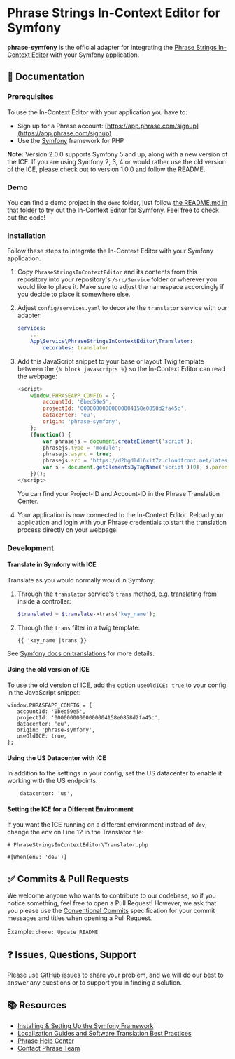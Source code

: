 # Phrase Strings In-Context Editor for Symfony

**phrase-symfony** is the official adapter for integrating the [Phrase Strings In-Context Editor](https://support.phrase.com/hc/en-us/articles/5784095916188-In-Context-Editor-Strings) with your Symfony application.

## :scroll: Documentation

### Prerequisites

To use the In-Context Editor with your application you have to:

* Sign up for a Phrase account: [https://app.phrase.com/signup](https://app.phrase.com/signup)
* Use the [Symfony](https://symfony.com/) framework for PHP

**Note:** Version 2.0.0 supports Symfony 5 and up, along with a new version of the ICE. If you are using Symfony 2, 3, 4 or would rather use the old version of the ICE, please check out to version 1.0.0 and follow the README.

### Demo

You can find a demo project in the `demo` folder, just follow [the README.md in that folder](https://github.com/phrase/phrase-symfony2/tree/master/demo) to try out the In-Context Editor for Symfony. Feel free to check out the code!

### Installation

Follow these steps to integrate the In-Context Editor with your Symfony application.

1. Copy `PhraseStringsInContextEditor` and its contents from this repository into your repository's `/src/Service` folder or wherever you would like to place it. Make sure to adjust the namespace accordingly if you decide to place it somewhere else.

2. Adjust `config/services.yaml` to decorate the `translator` service with our adapter:
   ```yaml
   services:
       ...
       App\Service\PhraseStringsInContextEditor\Translator:
           decorates: translator
   ```

3. Add this JavaScript snippet to your base or layout Twig template between the `{% block javascripts %}` so the In-Context Editor can read the webpage:
   ```js
   <script>
       window.PHRASEAPP_CONFIG = {
           accountId: '0bed59e5',
           projectId: '00000000000000004158e0858d2fa45c',
           datacenter: 'eu',
           origin: 'phrase-symfony',
       };
       (function() {
           var phrasejs = document.createElement('script');
           phrasejs.type = 'module';
           phrasejs.async = true;
           phrasejs.src = 'https://d2bgdldl6xit7z.cloudfront.net/latest/ice/index.js'
           var s = document.getElementsByTagName('script')[0]; s.parentNode.insertBefore(phrasejs, s);
       })();
   </script>
   ```

    You can find your Project-ID and Account-ID in the Phrase Translation Center.

4. Your application is now connected to the In-Context Editor. Reload your application and login with your Phrase credentials to start the translation process directly on your webpage!

### Development

#### Translate in Symfony with ICE
Translate as you would normally would in Symfony:

1. Through the `translator` service's `trans` method, e.g. translating from inside a controller:
   ```php
   $translated = $translate->trans('key_name');
   ```

2. Through the `trans` filter in a twig template:
   ```
   {{ 'key_name'|trans }}
   ```

See [Symfony docs on translations](https://symfony.com/doc/current/translation.html) for more details.

#### Using the old version of ICE
 To use the old version of ICE, add the option `useOldICE: true` to your config in the JavaScript snippet:
 ```
 window.PHRASEAPP_CONFIG = {
    accountId: '0bed59e5',
    projectId: '00000000000000004158e0858d2fa45c',
    datacenter: 'eu',
    origin: 'phrase-symfony',
    useOldICE: true,
 };
 ```

#### Using the US Datacenter with ICE
In addition to the settings in your config, set the US datacenter to enable it working with the US endpoints.
```
    datacenter: 'us',
```

#### Setting the ICE for a Different Environment
If you want the ICE running on a different environment instead of `dev`, change the env on Line 12 in the Translator file:
```
# PhraseStringsInContextEditor\Translator.php

#[When(env: 'dev')]
```

## :white_check_mark: Commits & Pull Requests

We welcome anyone who wants to contribute to our codebase, so if you notice something, feel free to open a Pull Request! However, we ask that you please use the [Conventional Commits](https://www.conventionalcommits.org/en/v1.0.0/) specification for your commit messages and titles when opening a Pull Request.

Example: `chore: Update README`

## :question: Issues, Questions, Support

Please use [GitHub issues](https://github.com/phrase/Flask-Phrase/issues) to share your problem, and we will do our best to answer any questions or to support you in finding a solution.

## :books: Resources

* [Installing & Setting Up the Symfony Framework](https://symfony.com/doc/current/setup.html)
* [Localization Guides and Software Translation Best Practices](http://phrase.com/blog/)
* [Phrase Help Center](https://support.phrase.com/)
* [Contact Phrase Team](https://phrase.com/contact)
